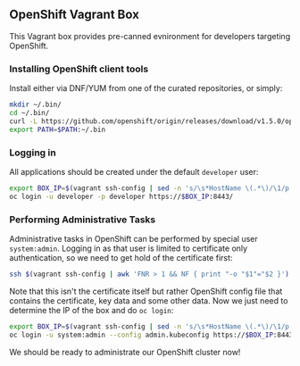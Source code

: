 ## OpenShift Vagrant Box

This Vagrant box provides pre-canned evnironment for developers targeting OpenShift.

### Installing OpenShift client tools

Install either via DNF/YUM from one of the curated repositories, or simply:

```bash
mkdir ~/.bin/
cd ~/.bin/
curl -L https://github.com/openshift/origin/releases/download/v1.5.0/openshift-origin-client-tools-v1.5.0-031cbe4-linux-64bit.tar.gz | tar xOz '*/oc' > oc
export PATH=$PATH:~/.bin
```

### Logging in

All applications should be created under the default `developer` user:

```bash
export BOX_IP=$(vagrant ssh-config | sed -n 's/\s*HostName \(.*\)/\1/p')
oc login -u developer -p developer https://$BOX_IP:8443/
```

### Performing Administrative Tasks

Administrative tasks in OpenShift can be performed by special user `system:admin`. Logging in as that user is limited
to certificate only authentication, so we need to get hold of the certificate first:

```bash
ssh $(vagrant ssh-config | awk 'FNR > 1 && NF { print "-o "$1"="$2 }') '' 'sudo cat /var/lib/origin/openshift.local.config/master/admin.kubeconfig' > admin.kubeconfig
```

Note that this isn't the certificate itself but rather OpenShift config file that contains the certificate, key data and some other data.
Now we just need to determine the IP of the box and do `oc login`:

```bash
export BOX_IP=$(vagrant ssh-config | sed -n 's/\s*HostName \(.*\)/\1/p')
oc login -u system:admin --config admin.kubeconfig https://$BOX_IP:8443/
```

We should be ready to administrate our OpenShift cluster now!
